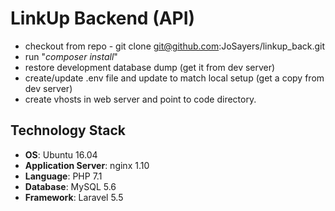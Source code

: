# LinkUp Backend (API)

- checkout from repo - git clone git@github.com:JoSayers/linkup_back.git
- run "_composer install_"
- restore development database dump (get it from dev server)
- create/update .env file and update to match local setup (get a copy from dev server)
- create vhosts in web server and point to code directory.

Technology Stack
----------------

- **OS**: Ubuntu 16.04
- **Application Server**: nginx 1.10
- **Language**: PHP 7.1
- **Database**: MySQL 5.6
- **Framework**: Laravel 5.5

